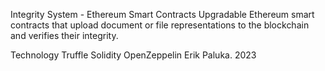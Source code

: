 Integrity System - Ethereum Smart Contracts
Upgradable Ethereum smart contracts that upload document or file representations to the blockchain and verifies their integrity.

Technology
Truffle
Solidity
OpenZeppelin
Erik Paluka. 2023
